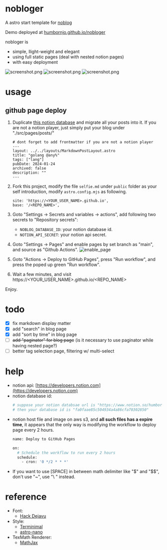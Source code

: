 # nobloger

A astro start template for [noblog](https://github.com/humbornjo/noblog) 

Demo deployed at [humbornjo.github.io/nobloger](https://humbornjo.github.io/nobloger) 

nobloger is 
* simple, llight-weight and elegant
* using full static pages (deal with nested notion pages)
* with easy deployment

![screenshot.png](./asset/preview_1.png)
![screenshot.png](./asset/preview_2.png)
![screenshot.png](./asset/preview_3.png)

# usage

## github page deploy
1. Duplicate [this notion database](https://www.notion.so/humbornjo/fa0faae85c504934a4a86cfa70302850?v=2abd1079ae134fbd8df2604765baa1df) and migrate all your posts into it. If you are not a notion player, just simply put your blog under "./src/pages/posts/"
    ```
    # dont forget to add frontmatter if you are not a notion player
    ---
    layout: ../../layouts/MarkdownPostLayout.astro
    title: "golang @any%"
    tags: ["lang"]
    pubDate: 2024-01-24
    archived: false
    description: ""
    ---
    ```

3. Fork this project, modify the file `selfie.md` under `public` folder as your self introduction, modify `astro.config.mjs` as following.
    ```
    site: 'https://<YOUR_USER_NAME>.github.io',
    base: '/<REPO_NAME>',
    ```

4. Goto "Settings -> Secrets and variables -> actions", add following two secrets to "Repository secrets":
    - `NOBLOG_DATABASE_ID`: your notion database id.
    - `NOTION_API_SECRET`: your notion api secret.

5. Goto "Settings -> Pages" and enable pages by set branch as "main", and source as "Github Actions".
  ![enable_page](./asset/enable_page.png)

6. Goto "Actions -> Deploy to GitHub Pages", press "Run workflow", and press the poped up green "Run workflow".

7. Wait a few minutes, and visit https://\<YOUR_USER_NAME\>.github.io/\<REPO_NAME\>

Enjoy.

# todo

- [x] fix markdown display matter
- [x] add "search" in blog page 
- [x] add "sort by time" in blog page
- [ ] ~~add "paginator" for blog page~~ (is it necessary to use paginator while having nested page?)
- [ ] better tag selection page, filtering w/ multi-select

# help

- notion api: [https://developers.notion.com](https://developers.notion.com) 
- notion database id: 
    ``` bash
    # suppose your notion databsae url is "https://www.notion.so/humbornjo/fa0faae85c504934a4a86cfa70302850?v=2abd1079ae134fbd8df2604765baa1df"
    # then your database id is "fa0faae85c504934a4a86cfa70302850"
    ```
- notion host file and image on aws s3, and **all such files has a expire time**, it appears that the only way is modifying the workflow to deploy page every 2 hours.
    ```bash
    name: Deploy to GitHub Pages

    on:
      # Schedule the workflow to run every 2 hours
      schedule:
        - cron: '0 */2 * * *'
    ```
- If you want to use \[SPACE\] in between math delimiter like "$" and "$$", don't use "~", use "\ " instead.

# reference

- Font:  
    * [Hack Dejavu](https://github.com/pawroman/zola-theme-terminimal/)
- Style: 
    * [Terminimal](https://github.com/pawroman/zola-theme-terminimal/)
    * [astro-nano](https://github.com/markhorn-dev/astro-nano)
- TexMath Renderer: 
    * [MathJax](https://docs.mathjax.org/en/latest/web/configuration.html)
